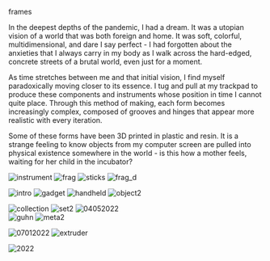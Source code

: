 frames

In the deepest depths of the pandemic, I had a dream. It was a utopian vision of a world that was both foreign and home. It was soft, colorful, multidimensional, and dare I say perfect - I had forgotten about the anxieties that I always carry in my body as I walk across the hard-edged, concrete streets of a brutal world, even just for a moment.

As time stretches between me and that initial vision, I find myself paradoxically moving closer to its essence. I tug and pull at my trackpad to produce these components and instruments whose position in time I cannot quite place. Through this method of making, each form becomes increasingly complex, composed of grooves and hinges that appear more realistic with every iteration. 

Some of these forms have been 3D printed in plastic and resin. It is a strange feeling to know objects from my computer screen are pulled into physical existence somewhere in the world - is this how a mother feels, waiting for her child in the incubator? 

![instrument](../../images/digitalmedia/renderings/instrument.jpg)
![frag](../../images/digitalmedia/renderings/frag.jpg)
![sticks](../../images/digitalmedia/renderings/sticks.jpg)
![frag_d](../../images/digitalmedia/renderings/frag_d.jpeg)

![intro](../../images/digitalmedia/renderings/intro.jpg)
![gadget](../../images/digitalmedia/renderings/gadget.jpg)
![handheld](../../images/digitalmedia/renderings/handheld.jpeg)
![object2](../../images/digitalmedia/renderings/object2.jpeg)

![collection](../../images/digitalmedia/renderings/collection.jpg)
![set2](../../images/digitalmedia/renderings/set2.jpg)
![04052022](../../images/digitalmedia/renderings/04052022.jpeg)  
![guhn](../../images/digitalmedia/renderings/guhn.jpg)
![meta2](../../images/digitalmedia/renderings/meta.jpeg) 


 
![07012022](../../images/digitalmedia/renderings/07012022.jpeg)
![extruder](../../images/digitalmedia/renderings/extruder.jpg)

![2022](../../images/digitalmedia/renderings/2022.jpg)
